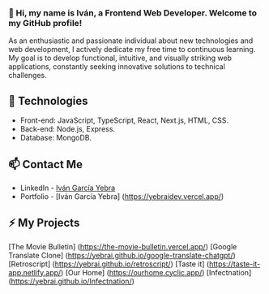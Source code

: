 ### 👋 Hi, my name is Iván, a Frontend Web Developer. Welcome to my GitHub profile!

As an enthusiastic and passionate individual about new technologies and web development, I actively dedicate my free time to continuous learning. My goal is to develop functional, intuitive, and visually striking web applications, constantly seeking innovative solutions to technical challenges.

## 🚀 Technologies 

- Front-end: JavaScript, TypeScript, React, Next.js, HTML, CSS.
- Back-end: Node.js, Express.
- Database: MongoDB.

## 📫 Contact Me
- LinkedIn - [Iván García Yebra](https://www.linkedin.com/in/ivangarciayebra/)
- Portfolio - [Iván García Yebra] (https://yebraidev.vercel.app/)

## ⚡ My Projects
[The Movie Bulletin] (https://the-movie-bulletin.vercel.app/)
[Google Translate Clone] (https://yebrai.github.io/google-translate-chatgpt/)
[Retroscript] (https://yebrai.github.io/retroscript/)
[Taste it] (https://taste-it-app.netlify.app/)
[Our Home] (https://ourhome.cyclic.app/)
[Infectnation] (https://yebrai.github.io/Infectnation/)


<!--
Here are some ideas to get you started:

- 🔭 I’m currently working on ...
- 🌱 I’m currently learning ...
- 👯 I’m looking to collaborate on ...
- 🤔 I’m looking for help with ...
- 💬 Ask me about ...
- 📫 How to reach me: ...
- 😄 Pronouns: ...
- ⚡ Fun fact: ...
-->
